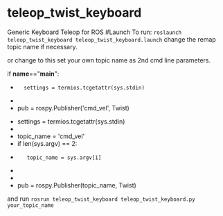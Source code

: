# teleop_twist_keyboard
Generic Keyboard Teleop for ROS
#Launch
To run: `roslaunch teleop_twist_keyboard teleop_twist_keyboard.launch` change the remap topic name if necessary.

or change to this set your own topic name as 2nd cmd line parameters.

 
 if __name__=="__main__":
-    	settings = termios.tcgetattr(sys.stdin)
-	
-	pub = rospy.Publisher('cmd_vel', Twist)
+    settings = termios.tcgetattr(sys.stdin)
+
+    topic_name = 'cmd_vel'
+    if len(sys.argv) == 2:
+        topic_name = sys.argv[1]
+
+
+	pub = rospy.Publisher(topic_name, Twist)

and run `rosrun teleop_twist_keyboard teleop_twist_keyboard.py your_topic_name`

